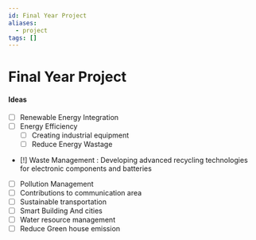 ```yaml
---
id: Final Year Project
aliases:
  - project
tags: []
---
```


# Final Year Project

#### Ideas

- [ ] Renewable Energy Integration
- [ ] Energy Efficiency
  - [ ] Creating industrial equipment
  - [ ] Reduce Energy Wastage
- [!] Waste Management : Developing advanced recycling technologies for electronic components and batteries
- [ ] Pollution Management
- [ ] Contributions to communication area
- [ ] Sustainable transportation
- [ ] Smart Building And cities
- [ ] Water resource management
- [ ] Reduce Green house emission
